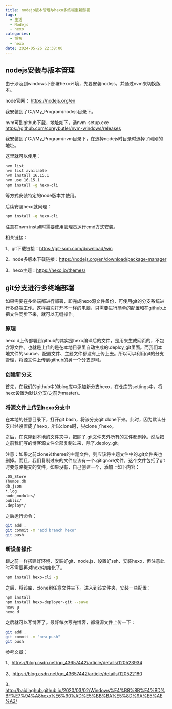 ```yaml
---
title: nodejs版本管理与hexo多终端重新部署
tags:
  - 生活
  - Nodejs
  - hexo
categories:
  - 博客
  - hexo
date: 2024-05-26 22:38:00
---
```


## nodejs安装与版本管理
由于涉及到windows下部署hexo环境，先要安装nodejs，并通过nvm来切换版本。

node官网：
https://nodejs.org/en

我安装到了C://My_Program/nodejs目录下。

nvm可到github下载，地址如下，选nvm-setup.exe
https://github.com/coreybutler/nvm-windows/releases

我安装到了C://My_Program/nvm目录下，在选择nodejs时目录时选择了刚刚的地址。

这里就可以使用：
``` bash
nvm list
nvm list available
nvm install 16.15.1
nvm use 16.15.1
npm install -g hexo-cli
``` 
等方式安装特定的node版本并使用。

后续安装hexo就同理：

``` bash
npm install -g hexo-cli
```
注意在nvm install时需要使用管理员运行cmd方式安装。

相关链接：

1、git下载链接：https://git-scm.com/download/win

2、node多版本下载链接：https://nodejs.org/en/download/package-manager

3、hexo主题：https://hexo.io/themes/

## git分支进行多终端部署
如果需要在多终端都进行部署，即完成hexo源文件备份，可使用git的分支系统进行多终端工作。这样每次打开不一样的电脑，只需要进行简单的配置和在github上把文件同步下来，就可以无缝操作。

### 原理
hexo d上传部署到github的其实是hexo编译后的文件，是用来生成网页的，不包含源文件。也就是上传的是在本地目录里自动生成的.deploy_git里面。而我们本地文件的source、配置文件、主题文件都没有上传上去。所以可以利用git的分支管理，将源文件上传到github的另一个分支即可。

### 创建新分支

首先，在我们的github中的blog库中添加新分支hexo，在仓库的settings中，将hexo设置为默认分支(之前为master)。

### 将源文件上传到hexo分支中
在本地的任意目录下，打开git bash，将该分支git clone下来。此时，因为默认分支已经设置成了hexo，所以clone时，只clone了hexo。

之后，在克隆到本地的文件夹中，把除了.git文件夹外所有的文件都删掉。然后把之前我们写的博客源文件全部复制过来，除了.deploy_git。

注意：如果之前clone过theme的主题文件，则应该将主题文件中的.git文件夹也删掉。而且，我们复制过来的文件应该有一个.gitignore文件，这个文件包括了git时要忽略提交的文件，如果没有，自己创建一个，添加上如下内容：
``` bash
.DS_Store
Thumbs.db
db.json
*.log
node_modules/
public/
.deploy*/
``` 
之后运行命令：
``` bash
git add .
git commit -m "add branch hexo"
git push
``` 
### 新设备操作
跟之前一样搭建好环境，安装好git、node.js、设置好ssh、安装hexo，但注意此时不需要再对hexo初始化了。
``` bash
npm install hexo-cli -g
``` 
之后，将该库，clone到任意文件夹下。进入到该文件夹，安装一些配置：
``` bash
npm install
npm install hexo-deployer-git --save
hexo g
hexo d
``` 
之后就可以写博客了。最好每次写完博客，都将源文件上传一下：
``` bash
git add .
git commit -m "new push"
git push
``` 

参考文章：

1、https://blog.csdn.net/qq_43657442/article/details/120523934

2、https://blog.csdn.net/qq_43657442/article/details/120522180

3、http://baidinghub.github.io/2020/03/02/Windows%E4%B8%8B%E4%BD%BF%E7%94%A8hexo%E6%90%AD%E5%BB%BA%E5%8D%9A%E5%AE%A2/